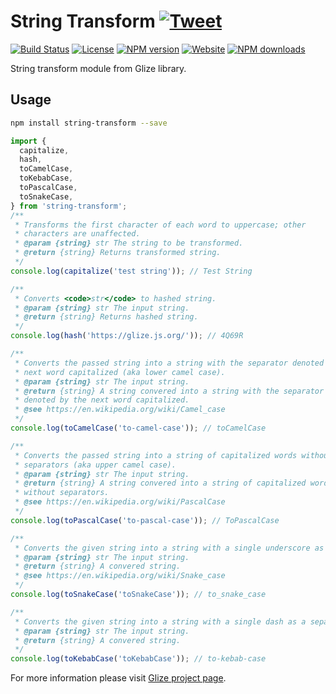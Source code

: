 # String Transform [![Tweet](https://img.shields.io/twitter/url/http/shields.io.svg?style=social)](https://twitter.com/intent/tweet?text=String%20transform%20module%20from%20Glize%20library.&url=https://glize.js.org&via=GitHub&hashtags=Glize,JavaScript,ECMAScript,ES6)
[![Build Status](https://github.com/Datamart/string-transform/actions/workflows/npm-publish.yml/badge.svg)](https://github.com/Datamart/string-transform/actions/workflows/npm-publish.yml) [![License](https://img.shields.io/:license-apache-blue.svg)](https://www.apache.org/licenses/LICENSE-2.0.html) [![NPM version](https://img.shields.io/npm/v/string-transform.svg?style=flat)](https://npmjs.org/package/string-transform) [![Website](https://img.shields.io/website-up-down-green-red/https/glize.js.org.svg?style=flat)](https://glize.js.org) [![NPM downloads](https://img.shields.io/npm/dm/string-transform.svg?style=flat)](https://npmjs.org/package/string-transform)

String transform module from Glize library.

## Usage

```bash
npm install string-transform --save
```

```js
import {
  capitalize,
  hash,
  toCamelCase,
  toKebabCase,
  toPascalCase,
  toSnakeCase,
} from 'string-transform';
/**
 * Transforms the first character of each word to uppercase; other
 * characters are unaffected.
 * @param {string} str The string to be transformed.
 * @return {string} Returns transformed string.
 */
console.log(capitalize('test string')); // Test String

/**
 * Converts <code>str</code> to hashed string.
 * @param {string} str The input string.
 * @return {string} Returns hashed string.
 */
console.log(hash('https://glize.js.org/')); // 4Q69R

/**
 * Converts the passed string into a string with the separator denoted by the 
 * next word capitalized (aka lower camel case).
 * @param {string} str The input string.
 * @return {string} A string convered into a string with the separator 
 * denoted by the next word capitalized.
 * @see https://en.wikipedia.org/wiki/Camel_case
 */
console.log(toCamelCase('to-camel-case')); // toCamelCase

/**
 * Converts the passed string into a string of capitalized words without 
 * separators (aka upper camel case).
 * @param {string} str The input string.
 * @return {string} A string convered into a string of capitalized words 
 * without separators.
 * @see https://en.wikipedia.org/wiki/PascalCase
 */
console.log(toPascalCase('to-pascal-case')); // ToPascalCase

/**
 * Converts the given string into a string with a single underscore as a separator.
 * @param {string} str The input string.
 * @return {string} A convered string.
 * @see https://en.wikipedia.org/wiki/Snake_case
 */
console.log(toSnakeCase('toSnakeCase')); // to_snake_case

/**
 * Converts the given string into a string with a single dash as a separator.
 * @param {string} str The input string.
 * @return {string} A convered string.
 */
console.log(toKebabCase('toKebabCase')); // to-kebab-case
```

For more information please visit [Glize project page](https://glize.js.org).
